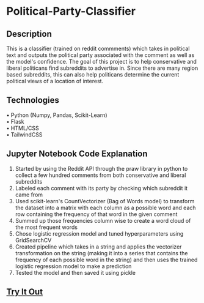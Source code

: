 # Political-Party-Classifier

## Description

This is a classifier (trained on reddit commments) which takes in political text and outputs the political party associated with the comment as well as the model's confidence. The goal of this project is to help conservative and liberal politicans find subreddits to advertise in. Since there are many region based subreddits, this can also help politicans determine the current political views of a location of interest.

## Technologies

• Python (Numpy, Pandas, Scikit-Learn)<br/>
• Flask<br/>
• HTML/CSS<br/>
• TailwindCSS<br/>

## Jupyter Notebook Code Explanation

1. Started by using the Reddit API through the praw library in python to collect a few hundred comments from both conservative and liberal subreddits
2. Labeled each comment with its party by checking which subreddit it came from
3. Used scikit-learn's CountVectorizer (Bag of Words model) to transform the dataset into a matrix with each column as a possible word and each row containing the frequency of that word in the given comment
4. Summed up those frequencies column wise to create a word cloud of the most frequent words
5. Chose logistic regression model and tuned hyperparameters using GridSearchCV
6. Created pipeline which takes in a string and applies the vectorizer transformation on the string (making it into a series that contains the frequency of each possible word in the string) and then uses the trained logistic regression model to make a prediction
7. Tested the model and then saved it using pickle


## [Try It Out]()